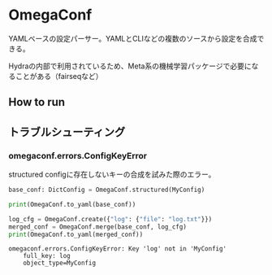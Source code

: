 # OmegaConf

YAMLベースの設定パーサー。YAMLとCLIなどの複数のソースから設定を合成できる。

Hydraの内部で利用されているため、Meta系の機械学習パッケージで必要になることがある（fairseqなど）

## How to run


## トラブルシューティング

### omegaconf.errors.ConfigKeyError

structured configに存在しないキーの合成を試みた際のエラー。

```py
base_conf: DictConfig = OmegaConf.structured(MyConfig)

print(OmegaConf.to_yaml(base_conf))

log_cfg = OmegaConf.create({"log": {"file": "log.txt"}})
merged_conf = OmegaConf.merge(base_conf, log_cfg)
print(OmegaConf.to_yaml(merged_conf))
```

```console
omegaconf.errors.ConfigKeyError: Key 'log' not in 'MyConfig'
    full_key: log
    object_type=MyConfig
```
